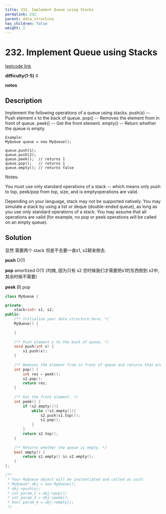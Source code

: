 ```yaml
---
title: 232. Implement Queue using Stacks
permalink: 232
parent: data_structure
has_children: false
weight: 2
---
```

# 232. Implement Queue using Stacks
[leetcode link](https://leetcode.com/problems/implement-queue-using-stacks/)

**difficulty(1-5)** 
4

**notes**   


## Description
Implement the following operations of a queue using stacks.
push(x) -- Push element x to the back of queue.
pop() -- Removes the element from in front of queue.
peek() -- Get the front element.
empty() -- Return whether the queue is empty.
```
Example:
MyQueue queue = new MyQueue();

queue.push(1);
queue.push(2);  
queue.peek();  // returns 1
queue.pop();   // returns 1
queue.empty(); // returns false
```

Notes:

You must use only standard operations of a stack -- which means only push to top, peek/pop from top, size, and is emptyoperations are valid.

Depending on your language, stack may not be supported natively. You may simulate a stack by using a list or deque (double-ended queue), as long as you use only standard operations of a stack.
You may assume that all operations are valid (for example, no pop or peek operations will be called on an empty queue).


## Solution
显然 需要两个 stack
但是不去要一直s1, s2颠来倒去. 

**push** O(1)

**pop** amortized O(1) (均摊, 因为只有 s2 空时候我们才需要把s1的东西倒到 s2中, 其余时候不需要)

**peek** 同 pop


```c++
class MyQueue {

private:
    stack<int> s1, s2;
public:
    /** Initialize your data structure here. */
    MyQueue() {
        
    }
    
    /** Push element x to the back of queue. */
    void push(int x) {
        s1.push(x);
    }
    
    /** Removes the element from in front of queue and returns that element. */
    int pop() {
        int res = peek();
        s2.pop();
        return res;
    }
    
    /** Get the front element. */
    int peek() {
        if (s2.empty()){
            while (!s1.empty()){
                s2.push(s1.top());
                s1.pop();
            }
        }
        return s2.top();
    }
    
    /** Returns whether the queue is empty. */
    bool empty() {
        return s1.empty() && s2.empty();
    }
};

/**
 * Your MyQueue object will be instantiated and called as such:
 * MyQueue* obj = new MyQueue();
 * obj->push(x);
 * int param_2 = obj->pop();
 * int param_3 = obj->peek();
 * bool param_4 = obj->empty();
 */
```

